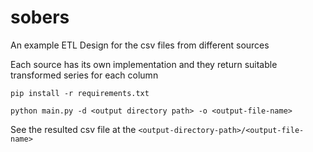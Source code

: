 # sobers
An example ETL Design for the csv files from different sources

Each source has its own implementation and they return suitable transformed series for each column


```
pip install -r requirements.txt
```

```
python main.py -d <output directory path> -o <output-file-name>
```

See the resulted csv file at the `<output-directory-path>/<output-file-name>`
